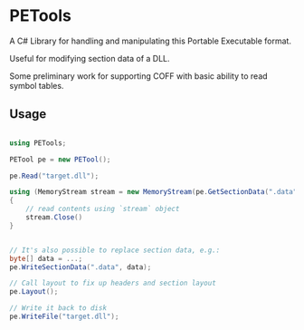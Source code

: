 PETools
=======

A C# Library for handling and manipulating this Portable Executable format.

Useful for modifying section data of a DLL.

Some preliminary work for supporting COFF with basic ability to read symbol tables.

Usage
-----

```csharp

using PETools;

PETool pe = new PETool();

pe.Read("target.dll");

using (MemoryStream stream = new MemoryStream(pe.GetSectionData(".data")))
{
    // read contents using `stream` object
    stream.Close()
}


// It's also possible to replace section data, e.g.:
byte[] data = ...;
pe.WriteSectionData(".data", data);

// Call layout to fix up headers and section layout
pe.Layout();

// Write it back to disk
pe.WriteFile("target.dll");

```
